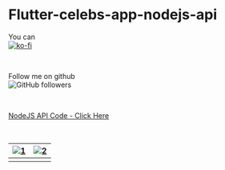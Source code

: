 # Flutter-celebs-app-nodejs-api

You can <br>
[![ko-fi](https://www.ko-fi.com/img/githubbutton_sm.svg)](https://ko-fi.com/V7V61GH1X)

<br>

Follow me on github <br>
![GitHub followers](https://img.shields.io/github/followers/dhruvilxcode?label=Follow%20me&style=social)

<br>

[NodeJS API Code - Click Here](https://github.com/dhruvilxcode/celebs-api-nodejs-demo "NodeJS API Code")

<br>

| [![1](https://github.com/dhruvilxcode/Flutter-celebs-app-nodejs-api/blob/master/1.png?raw=true "1")](https://github.com/dhruvilxcode/Flutter-celebs-app-nodejs-api/blob/master/1.png?raw=true "1")  | [![2](https://github.com/dhruvilxcode/Flutter-celebs-app-nodejs-api/blob/master/2.png?raw=true "2")](https://github.com/dhruvilxcode/Flutter-celebs-app-nodejs-api/blob/master/2.png?raw=true "2")  |
| ------------ | ------------ |
|   |   |
